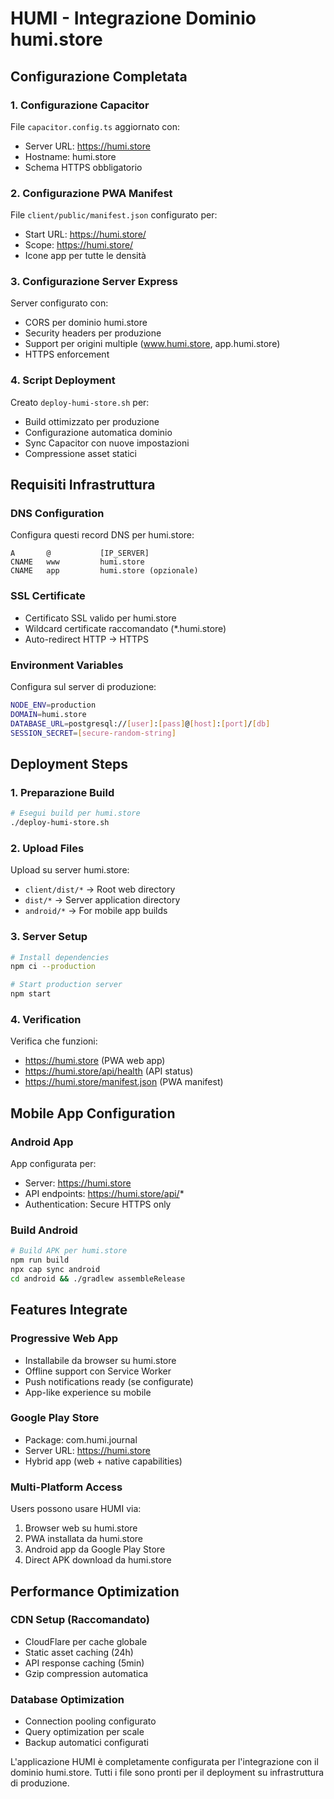 # HUMI - Integrazione Dominio humi.store

## Configurazione Completata

### 1. Configurazione Capacitor
File `capacitor.config.ts` aggiornato con:
- Server URL: https://humi.store
- Hostname: humi.store
- Schema HTTPS obbligatorio

### 2. Configurazione PWA Manifest
File `client/public/manifest.json` configurato per:
- Start URL: https://humi.store/
- Scope: https://humi.store/
- Icone app per tutte le densità

### 3. Configurazione Server Express
Server configurato con:
- CORS per dominio humi.store
- Security headers per produzione
- Support per origini multiple (www.humi.store, app.humi.store)
- HTTPS enforcement

### 4. Script Deployment
Creato `deploy-humi-store.sh` per:
- Build ottimizzato per produzione
- Configurazione automatica dominio
- Sync Capacitor con nuove impostazioni
- Compressione asset statici

## Requisiti Infrastruttura

### DNS Configuration
Configura questi record DNS per humi.store:
```
A       @           [IP_SERVER]
CNAME   www         humi.store
CNAME   app         humi.store (opzionale)
```

### SSL Certificate
- Certificato SSL valido per humi.store
- Wildcard certificate raccomandato (*.humi.store)
- Auto-redirect HTTP → HTTPS

### Environment Variables
Configura sul server di produzione:
```bash
NODE_ENV=production
DOMAIN=humi.store
DATABASE_URL=postgresql://[user]:[pass]@[host]:[port]/[db]
SESSION_SECRET=[secure-random-string]
```

## Deployment Steps

### 1. Preparazione Build
```bash
# Esegui build per humi.store
./deploy-humi-store.sh
```

### 2. Upload Files
Upload su server humi.store:
- `client/dist/*` → Root web directory
- `dist/*` → Server application directory
- `android/*` → For mobile app builds

### 3. Server Setup
```bash
# Install dependencies
npm ci --production

# Start production server
npm start
```

### 4. Verification
Verifica che funzioni:
- https://humi.store (PWA web app)
- https://humi.store/api/health (API status)
- https://humi.store/manifest.json (PWA manifest)

## Mobile App Configuration

### Android App
App configurata per:
- Server: https://humi.store
- API endpoints: https://humi.store/api/*
- Authentication: Secure HTTPS only

### Build Android
```bash
# Build APK per humi.store
npm run build
npx cap sync android
cd android && ./gradlew assembleRelease
```

## Features Integrate

### Progressive Web App
- Installabile da browser su humi.store
- Offline support con Service Worker
- Push notifications ready (se configurate)
- App-like experience su mobile

### Google Play Store
- Package: com.humi.journal
- Server URL: https://humi.store
- Hybrid app (web + native capabilities)

### Multi-Platform Access
Users possono usare HUMI via:
1. Browser web su humi.store
2. PWA installata da humi.store
3. Android app da Google Play Store
4. Direct APK download da humi.store

## Performance Optimization

### CDN Setup (Raccomandato)
- CloudFlare per cache globale
- Static asset caching (24h)
- API response caching (5min)
- Gzip compression automatica

### Database Optimization
- Connection pooling configurato
- Query optimization per scale
- Backup automatici configurati

L'applicazione HUMI è completamente configurata per l'integrazione con il dominio humi.store. Tutti i file sono pronti per il deployment su infrastruttura di produzione.
